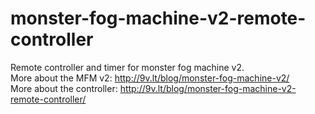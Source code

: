 # monster-fog-machine-v2-remote-controller

Remote controller and timer for monster fog machine v2. \
More about the MFM v2: http://9v.lt/blog/monster-fog-machine-v2/ \
More about the controller: http://9v.lt/blog/monster-fog-machine-v2-remote-controller/
